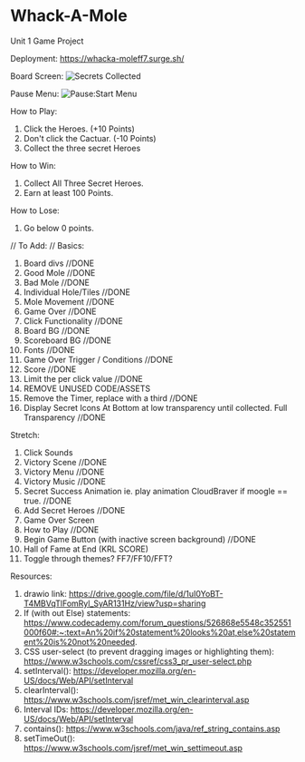 # Whack-A-Mole
Unit 1 Game Project

Deployment: https://whacka-moleff7.surge.sh/

Board Screen:
![Secrets Collected](https://github.com/KLoCascio/U1_MoleProject/assets/143006805/50d3a346-6a6d-42f0-8b44-5673abf39dd6)

Pause Menu:
![Pause:Start Menu](https://github.com/KLoCascio/U1_MoleProject/assets/143006805/712928c9-bd93-4e94-8489-bf2b737fdc82)

How to Play:
01. Click the Heroes. (+10 Points)
02. Don't click the Cactuar. (-10 Points)
03. Collect the three secret Heroes

How to Win: 
01. Collect All Three Secret Heroes.
02. Earn at least 100 Points.

How to Lose:
01. Go below 0 points.


// To Add: //
Basics:
01. Board divs  //DONE
02. Good Mole   //DONE
03. Bad Mole    //DONE
04. Individual Hole/Tiles   //DONE
05. Mole Movement   //DONE
06. Game Over  //DONE
07. Click Functionality //DONE
08. Board BG //DONE
09. Scoreboard BG //DONE
10. Fonts //DONE
11. Game Over Trigger / Conditions    //DONE
12. Score    //DONE
13. Limit the per click value //DONE
14. REMOVE UNUSED CODE/ASSETS
15. Remove the Timer, replace with a third //DONE
16. Display Secret Icons At Bottom at low transparency until collected. Full Transparency //DONE

Stretch:
01. Click Sounds
02. Victory Scene //DONE
03. Victory Menu //DONE
04. Victory Music //DONE
05. Secret Success Animation ie. play animation CloudBraver if moogle == true. //DONE
06. Add Secret Heroes //DONE
07. Game Over Screen
08. How to Play //DONE
09. Begin Game Button (with inactive screen background) //DONE
10. Hall of Fame at End (KRL SCORE)
11. Toggle through themes? FF7/FF10/FFT?

Resources: 
1. drawio link: https://drive.google.com/file/d/1uI0YoBT-T4MBVqTlFomRyl_SyAR131Hz/view?usp=sharing
2. If (with out Else) statements: https://www.codecademy.com/forum_questions/526868e5548c352551000f60#:~:text=An%20if%20statement%20looks%20at,else%20statement%20is%20not%20needed.
3. CSS user-select (to prevent dragging images or highlighting them): https://www.w3schools.com/cssref/css3_pr_user-select.php
4. setInterval(): https://developer.mozilla.org/en-US/docs/Web/API/setInterval
5. clearInterval(): https://www.w3schools.com/jsref/met_win_clearinterval.asp
6. Interval IDs: https://developer.mozilla.org/en-US/docs/Web/API/setInterval
7. contains(): https://www.w3schools.com/java/ref_string_contains.asp
8. setTimeOut(): https://www.w3schools.com/jsref/met_win_settimeout.asp
